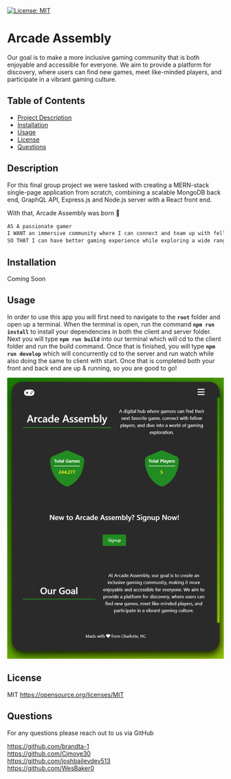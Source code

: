 
[![License: MIT](https://img.shields.io/badge/License-MIT-green.svg)](https://opensource.org/licenses/MIT)
# Arcade Assembly
 Our goal is to make a more inclusive gaming community that is both enjoyable and accessible for everyone. We aim to provide a platform for discovery, where users can find new games, meet like-minded players, and participate in a vibrant gaming culture.

## Table of Contents
- [Project Description](#description)
- [Installation](#installation)
- [Usage](#usage)
- [License](#license)
- [Questions](#questions)

## Description
For this final group project we were tasked with creating a MERN-stack single-page application from scratch, combining a scalable MongoDB back end, GraphQL API, Express.js and Node.js server with a React front end.

With that, Arcade Assembly was born 🚀

```md
AS A passionate gamer 
I WANT an immersive community where I can connect and team up with fellow gamers to organize sessions
SO THAT I can have better gaming experience while exploring a wide range of titles from popular to obscure
```

## Installation
Coming Soon


## Usage
In order to use this app you will first need to navigate to the **`root`** folder and open up a terminal. When the terminal is open, run the command **`npm run install`** to install your dependencies in both the client and server folder. Next you will type **`npm run build`** into our terminal which will cd to the client folder and run the build command. Once that is finished, you will type **`npm run develop`** which will concurrently cd to the server and run watch while also doing the same to client with start. Once that is completed both your front and back end are up & running, so you are good to go!

<!-- Deployed Site: https://arcade-assembly-c977bb949035.herokuapp.com/ -->

![Homepage Picture](client/src/assets/homepage-pic.png)


## License
MIT
https://opensource.org/licenses/MIT

## Questions
For any questions please reach out to us via GitHub

https://github.com/brandta-1
<br>
https://github.com/Cjmoye30
<br>
https://github.com/joshbaileydev513
<br>
https://github.com/WesBaker0
